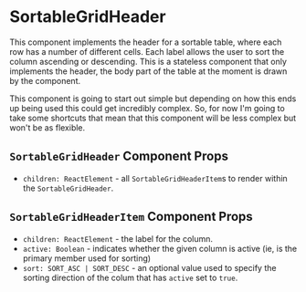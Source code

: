 # SortableGridHeader

This component implements the header for a sortable table, where each row has a number of different
cells. Each label allows the user to sort the column ascending or descending. This is a stateless
component that only implements the header, the body part of the table at the moment is drawn by the
component.

This component is going to start out simple but depending on how this ends up being used this could
get incredibly complex. So, for now I'm going to take some shortcuts that mean that this component
will be less complex but won't be as flexible.

## `SortableGridHeader` Component Props
- `children: ReactElement` - all `SortableGridHeaderItem`s to render within the
  `SortableGridHeader`.

## `SortableGridHeaderItem` Component Props
- `children: ReactElement` - the label for the column.
- `active: Boolean` - indicates whether the given column is active (ie, is the primary
  member used for sorting)
- `sort: SORT_ASC | SORT_DESC` - an optional value used to specify the sorting direction of the
  colum that has `active` set to `true`.
